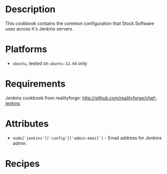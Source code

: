 Description
===========

This cookbook contains the common configuration that Stock Software uses across it's Jenkins servers.

Platforms
=========
- `ubuntu`, tested on `ubuntu-12.04` only

Requirements
============

Jenkins cookbook from realityforge: http://github.com/realityforge/chef-jenkins

Attributes
==========

* `node['jenkins']['config']['admin-email']` - Email address for Jenkins admin.

Recipes
=======

